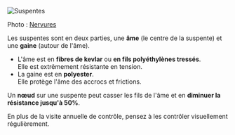 [comment]: # (N30V)
[comment]: # (Les suspentes sont généralement constituées :)


![Suspentes](http://nervures.com/images/sav_suspente.jpg)
<figcaption>Photo : <a href="http://nervures.com/">Nervures</a> </figcaption>

Les suspentes sont en deux parties, une **âme** (le centre de la suspente) et une **gaine** (autour de l'âme).





* L'âme est en **fibres de kevlar** ou **en fils polyéthylènes tressés**.  
Elle est extrêmement résistante en tension.  
* La gaine est en **polyester**.  
Elle protège l'âme des accrocs et frictions.

Un **nœud** sur une suspente peut casser les fils de l'âme et en **diminuer la résistance jusqu'à 50%**.


En plus de la visite annuelle de contrôle, pensez à les contrôler visuellement régulièrement.